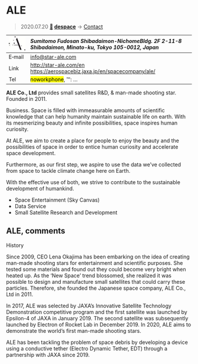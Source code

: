 # ALE
> 2020.07.20 **[🚀](../index/index.md) [despace](index.md)** → [Contact](contact.md)

|[![](f/contact/a/ale_logo1_thumb.jpg)](f/contact/a/ale_logo1.png)|*Sumitomo Fudosan Shibadaimon-NichomeBldg. 2F 2-11-8 Shibadaimon, Minato-ku, Tokyo 105-0012, Japan*|
|:--|:--|
|E‑mail| <info@star-ale.com> |
|Link| <http://star-ale.com/en><br> <https://aerospacebiz.jaxa.jp/en/spacecompany/ale/> |
|Tel| <mark>noworkphone</mark>, ℻: … |

**ALE Co., Ltd** provides small satellites R&D, & man-made shooting star. Founded in 2011.

Business. Space is filled with immeasurable amounts of scientific knowledge that can help humanity maintain sustainable life on earth. With its mesmerizing beauty and infinite possibilities, space inspires human curiosity.

At ALE, we aim to create a place for people to enjoy the beauty and the possibilities of space in order to entice human curiosity and accelerate space development.

Furthermore, as our first step, we aspire to use the data we’ve collected from space to tackle climate change here on Earth.

With the effective use of both, we strive to contribute to the sustainable development of humankind.

   - Space Entertainment (Sky Canvas)
   - Data Service
   - Small Satellite Research and Development

<p style="page-break-after:always"> </p>

## ALE, comments

History

Since 2009, CEO Lena Okajima has been embarking on the idea of creating man-made shooting stars for entertainment and scientific purposes. She tested some materials and found out they could become very bright when heated up. As the ‘New Space’ trend blossomed, she realized it was possible to design and manufacture small satellites that could carry these particles. Therefore, she founded the Japanese space company, ALE Co., Ltd in 2011.

In 2017, ALE was selected by JAXA’s Innovative Satellite Technology Demonstration competitive program and the first satellite was launched by Epsilon-4 of JAXA in January 2019. The second satellite was subsequently launched by Electron of Rocket Lab in December 2019. In 2020, ALE aims to demonstrate the world’s first man-made shooting stars.

ALE has been tackling the problem of space debris by developing a device using a conductive tether (Electro Dynamic Tether, EDT) through a partnership with JAXA since 2019.

